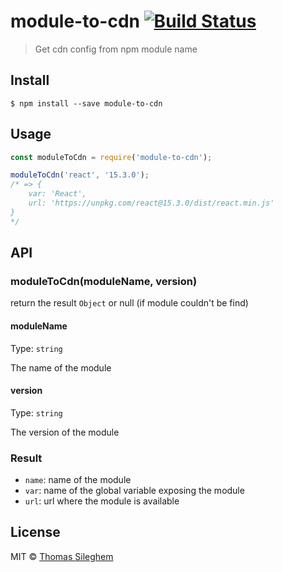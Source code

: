 # module-to-cdn [![Build Status](https://travis-ci.org/mastilver/module-to-cdn.svg?branch=master)](https://travis-ci.org/mastilver/module-to-cdn)

> Get cdn config from npm module name


## Install

```
$ npm install --save module-to-cdn
```


## Usage

```js
const moduleToCdn = require('module-to-cdn');

moduleToCdn('react', '15.3.0');
/* => {
    var: 'React',
    url: 'https://unpkg.com/react@15.3.0/dist/react.min.js'
}
*/
```


## API

### moduleToCdn(moduleName, version)

return the result `Object` or null (if module couldn't be find)

#### moduleName

Type: `string`

The name of the module

#### version

Type: `string`

The version of the module

### Result

* `name`: name of the module
* `var`: name of the global variable exposing the module
* `url`: url where the module is available


## License

MIT © [Thomas Sileghem](http://mastilver.com)
